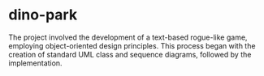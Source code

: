 # dino-park

The project involved the development of a text-based rogue-like game, employing object-oriented design principles. This process began with the creation of standard UML class and sequence diagrams, followed by the implementation.